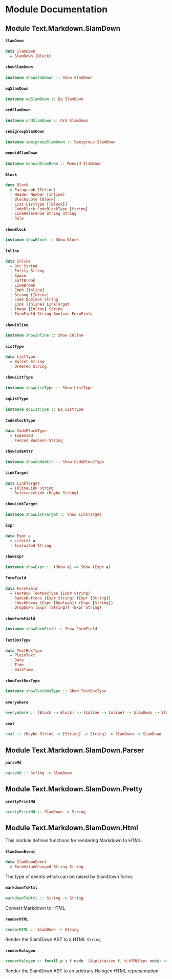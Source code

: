 # Module Documentation

## Module Text.Markdown.SlamDown

#### `SlamDown`

``` purescript
data SlamDown
  = SlamDown [Block]
```


#### `showSlamDown`

``` purescript
instance showSlamDown :: Show SlamDown
```


#### `eqSlamDown`

``` purescript
instance eqSlamDown :: Eq SlamDown
```


#### `ordSlamDown`

``` purescript
instance ordSlamDown :: Ord SlamDown
```


#### `semigroupSlamDown`

``` purescript
instance semigroupSlamDown :: Semigroup SlamDown
```


#### `monoidSlamDown`

``` purescript
instance monoidSlamDown :: Monoid SlamDown
```


#### `Block`

``` purescript
data Block
  = Paragraph [Inline]
  | Header Number [Inline]
  | Blockquote [Block]
  | List ListType [[Block]]
  | CodeBlock CodeBlockType [String]
  | LinkReference String String
  | Rule 
```


#### `showBlock`

``` purescript
instance showBlock :: Show Block
```


#### `Inline`

``` purescript
data Inline
  = Str String
  | Entity String
  | Space 
  | SoftBreak 
  | LineBreak 
  | Emph [Inline]
  | Strong [Inline]
  | Code Boolean String
  | Link [Inline] LinkTarget
  | Image [Inline] String
  | FormField String Boolean FormField
```


#### `showInline`

``` purescript
instance showInline :: Show Inline
```


#### `ListType`

``` purescript
data ListType
  = Bullet String
  | Ordered String
```


#### `showListType`

``` purescript
instance showListType :: Show ListType
```


#### `eqListType`

``` purescript
instance eqListType :: Eq ListType
```


#### `CodeBlockType`

``` purescript
data CodeBlockType
  = Indented 
  | Fenced Boolean String
```


#### `showCodeAttr`

``` purescript
instance showCodeAttr :: Show CodeBlockType
```


#### `LinkTarget`

``` purescript
data LinkTarget
  = InlineLink String
  | ReferenceLink (Maybe String)
```


#### `showLinkTarget`

``` purescript
instance showLinkTarget :: Show LinkTarget
```


#### `Expr`

``` purescript
data Expr a
  = Literal a
  | Evaluated String
```


#### `showExpr`

``` purescript
instance showExpr :: (Show a) => Show (Expr a)
```


#### `FormField`

``` purescript
data FormField
  = TextBox TextBoxType (Expr String)
  | RadioButtons (Expr String) (Expr [String])
  | CheckBoxes (Expr [Boolean]) (Expr [String])
  | DropDown (Expr [String]) (Expr String)
```


#### `showFormField`

``` purescript
instance showFormField :: Show FormField
```


#### `TextBoxType`

``` purescript
data TextBoxType
  = PlainText 
  | Date 
  | Time 
  | DateTime 
```


#### `showTextBoxType`

``` purescript
instance showTextBoxType :: Show TextBoxType
```


#### `everywhere`

``` purescript
everywhere :: (Block -> Block) -> (Inline -> Inline) -> SlamDown -> SlamDown
```


#### `eval`

``` purescript
eval :: (Maybe String -> [String] -> String) -> SlamDown -> SlamDown
```



## Module Text.Markdown.SlamDown.Parser

#### `parseMd`

``` purescript
parseMd :: String -> SlamDown
```



## Module Text.Markdown.SlamDown.Pretty

#### `prettyPrintMd`

``` purescript
prettyPrintMd :: SlamDown -> String
```



## Module Text.Markdown.SlamDown.Html


This module defines functions for rendering Markdown to HTML.

#### `SlamDownEvent`

``` purescript
data SlamDownEvent
  = FormValueChanged String String
```

The type of events which can be raised by SlamDown forms

#### `markdownToHtml`

``` purescript
markdownToHtml :: String -> String
```

Convert Markdown to HTML

#### `renderHTML`

``` purescript
renderHTML :: SlamDown -> String
```

Render the SlamDown AST to a HTML `String`

#### `renderHalogen`

``` purescript
renderHalogen :: forall p i f node. (Applicative f, H.HTMLRepr node) => SlamDown -> [node p (f SlamDownEvent)]
```

Render the SlamDown AST to an arbitrary Halogen HTML representation



